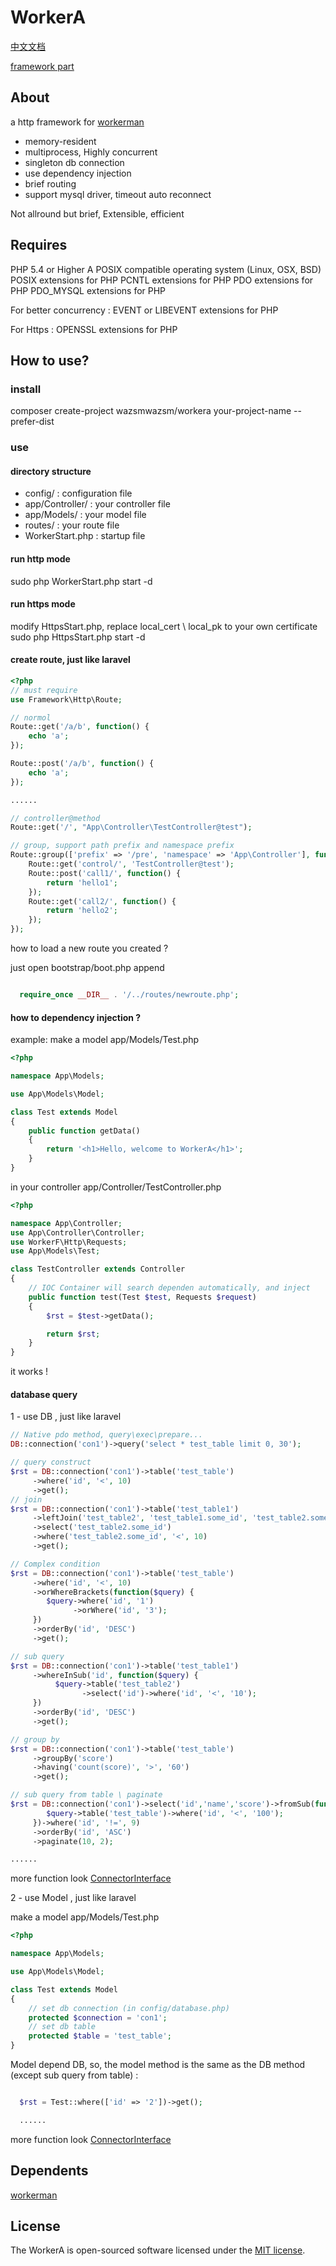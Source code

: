 # WorkerA

[中文文档](https://github.com/wazsmwazsm/WorkerA/blob/master/README_CN.md  "中文文档")

[framework part](https://github.com/wazsmwazsm/WorkerF  "framework part")

## About

  a http framework for [workerman](http://www.workerman.net/ "workerman")

  - memory-resident
  - multiprocess, Highly concurrent
  - singleton db connection
  - use dependency injection
  - brief routing
  - support mysql driver, timeout auto reconnect

  Not allround but brief, Extensible, efficient

## Requires

  PHP 5.4 or Higher
  A POSIX compatible operating system (Linux, OSX, BSD)
  POSIX extensions for PHP
  PCNTL extensions for PHP
  PDO extensions for PHP
  PDO_MYSQL extensions for PHP

  For better concurrency :
      EVENT or LIBEVENT extensions for PHP

  For Https :
      OPENSSL extensions for PHP

## How to use?

### install

  composer create-project wazsmwazsm/workera your-project-name --prefer-dist

### use

#### directory structure
  - config/ : configuration file
  - app/Controller/ : your controller file
  - app/Models/ : your model file
  - routes/ : your route file
  - WorkerStart.php : startup file

#### run http mode
  sudo php WorkerStart.php start -d

#### run https mode
  modify HttpsStart.php, replace local_cert \ local_pk to your own certificate
  sudo php HttpsStart.php start -d

#### create route, just like laravel
```php
<?php
// must require
use Framework\Http\Route;

// normol
Route::get('/a/b', function() {
    echo 'a';
});

Route::post('/a/b', function() {
    echo 'a';
});

......

// controller@method
Route::get('/', "App\Controller\TestController@test");

// group, support path prefix and namespace prefix
Route::group(['prefix' => '/pre', 'namespace' => 'App\Controller'], function() {
    Route::get('control/', 'TestController@test');
    Route::post('call1/', function() {
        return 'hello1';
    });
    Route::get('call2/', function() {
        return 'hello2';
    });
});

```

how to load a new route you created ?

just open bootstrap/boot.php append  
```php

  require_once __DIR__ . '/../routes/newroute.php';

```

#### how to dependency injection ?
example:
  make a model app/Models/Test.php
```php
<?php

namespace App\Models;

use App\Models\Model;

class Test extends Model
{
    public function getData()
    {
        return '<h1>Hello, welcome to WorkerA</h1>';
    }
}

```
  in your controller app/Controller/TestController.php
```php
<?php

namespace App\Controller;
use App\Controller\Controller;
use WorkerF\Http\Requests;
use App\Models\Test;

class TestController extends Controller
{
    // IOC Container will search dependen automatically, and inject
    public function test(Test $test, Requests $request)
    {
        $rst = $test->getData();

        return $rst;
    }
}

```
it works !

#### database query

1 - use DB , just like laravel
```php
// Native pdo method, query\exec\prepare...
DB::connection('con1')->query('select * test_table limit 0, 30');

// query construct
$rst = DB::connection('con1')->table('test_table')
     ->where('id', '<', 10)
     ->get();
// join
$rst = DB::connection('con1')->table('test_table1')
     ->leftJoin('test_table2', 'test_table1.some_id', 'test_table2.some_id')
     ->select('test_table2.some_id')
     ->where('test_table2.some_id', '<', 10)
     ->get();

// Complex condition
$rst = DB::connection('con1')->table('test_table')
     ->where('id', '<', 10)
     ->orWhereBrackets(function($query) {
        $query->where('id', '1')
              ->orWhere('id', '3');
     })
     ->orderBy('id', 'DESC')
     ->get();

// sub query
$rst = DB::connection('con1')->table('test_table1')
     ->whereInSub('id', function($query) {
          $query->table('test_table2')
                ->select('id')->where('id', '<', '10');
     })
     ->orderBy('id', 'DESC')
     ->get();

// group by
$rst = DB::connection('con1')->table('test_table')
     ->groupBy('score')
     ->having('count(score)', '>', '60')
     ->get();

// sub query from table \ paginate
$rst = DB::connection('con1')->select('id','name','score')->fromSub(function($query) {
        $query->table('test_table')->where('id', '<', '100');
     })->where('id', '!=', 9)
     ->orderBy('id', 'ASC')
     ->paginate(10, 2);

......

```
more function look [ConnectorInterface](https://github.com/wazsmwazsm/WorkerF/blob/master/src/WorkerF/DB/Drivers/ConnectorInterface.php "ConnectorInterface")

2 - use Model , just like laravel

  make a model app/Models/Test.php
```php
<?php

namespace App\Models;

use App\Models\Model;

class Test extends Model
{   
    // set db connection (in config/database.php)
    protected $connection = 'con1';
    // set db table
    protected $table = 'test_table';
}

```  

   Model depend DB, so, the model method is the same as the DB method (except sub query from table) :

```php

  $rst = Test::where(['id' => '2'])->get();

  ......

```

more function look [ConnectorInterface](https://github.com/wazsmwazsm/WorkerF/blob/master/src/WorkerF/DB/Drivers/ConnectorInterface.php "ConnectorInterface")

## Dependents
  [workerman](http://www.workerman.net/ "workerman")

## License

The WorkerA is open-sourced software licensed under the [MIT license](http://opensource.org/licenses/MIT).
